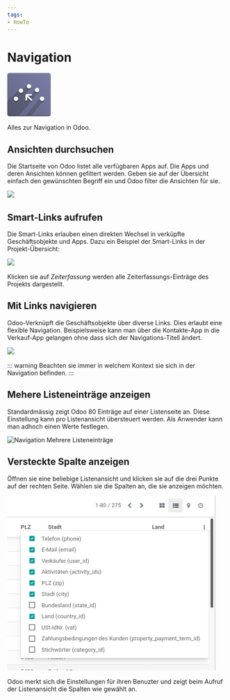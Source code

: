 ```yaml
---
tags:
- HowTo
---
```

# Navigation
![icons_odoo_website_crm_score](assets/icons_odoo_website_crm_score.png)

Alles zur Navigation in Odoo.

## Ansichten durchsuchen

Die Startseite von Odoo listet alle verfügbaren Apps auf. Die Apps und deren Ansichten können gefiltert werden. Geben sie auf der Übersicht einfach den gewünschten Begriff ein und Odoo filter die Ansichten für sie.

![](assets/Navigation%20Suche.png)

## Smart-Links aufrufen

Die Smart-Links erlauben einen direkten Wechsel in verküpfte Geschäftsobjekte und Apps. Dazu ein Beispiel der Smart-Links in der Projekt-Übersicht:

![](assets/Navigation%20Smart-Links.png)

Klicken sie auf *Zeiterfassung* werden alle Zeiterfassungs-Einträge des Projekts dargestellt.

## Mit Links navigieren

Odoo-Verknüpft die Geschäftsobjekte über diverse Links. Dies erlaubt eine flexible Navigation. Beispielsweise kann man über die Kontakte-App in die Verkauf-App gelangen ohne dass sich der Navigations-Titell ändert.

![](assets/Navigation%20Pfad.png)

::: warning
Beachten sie immer in welchem Kontext sie sich in der Navigation befinden.
:::

## Mehere Listeneinträge anzeigen

Standardmässig zeigt Odoo 80 Einträge auf einer Listenseite an. Diese Einstellung kann pro Listenansicht übersteuert werden. Als Anwender kann man adhoch einen Werte festlegen.

![Navigation Mehrere Listeneinträge](assets/Navigation%20Mehrere%20Listeneinträge.gif)

## Versteckte Spalte anzeigen

Öffnen sie eine beliebige Listenansicht und klicken sie auf die drei Punkte auf der rechten Seite. Wählen sie die Spalten an, die sie anzeigen möchten.

![](assets/Navigation%20Versteckte%20Spalten.png)

Odoo merkt sich die Einstellungen für ihren Benuzter und zeigt beim Aufruf der Listenansicht die Spalten wie gewählt an.